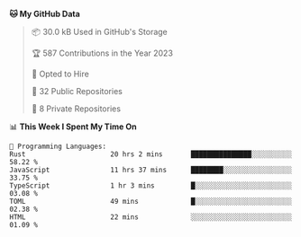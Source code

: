 <!--START_SECTION:waka-->
**🐱 My GitHub Data** 

> 📦 30.0 kB Used in GitHub's Storage 
 > 
> 🏆 587 Contributions in the Year 2023
 > 
> 💼 Opted to Hire
 > 
> 📜 32 Public Repositories 
 > 
> 🔑 8 Private Repositories 
 > 
📊 **This Week I Spent My Time On** 

```text
💬 Programming Languages: 
Rust                     20 hrs 2 mins       ███████████████░░░░░░░░░░   58.22 % 
JavaScript               11 hrs 37 mins      ████████░░░░░░░░░░░░░░░░░   33.75 % 
TypeScript               1 hr 3 mins         █░░░░░░░░░░░░░░░░░░░░░░░░   03.08 % 
TOML                     49 mins             █░░░░░░░░░░░░░░░░░░░░░░░░   02.38 % 
HTML                     22 mins             ░░░░░░░░░░░░░░░░░░░░░░░░░   01.09 % 
```


<!--END_SECTION:waka-->
